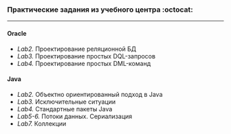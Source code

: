 ### Практические задания из учебного центра :octocat:
----------------------------------------------------------------

#### Oracle

  - _Lab2._ Проектирование реляционной БД
  - _Lab3._ Проектирование простых DQL-запросов 
  - _Lab4._ Проектирование простых DML-команд 
  
#### Java

  - _Lab2._ Объектно ориентированный подход в Java
  - _Lab3._ Исключительные ситуации
  - _Lab4._ Стандартные пакеты Java
  - _Lab5-6._ Потоки данных. Сериализация
  - _Lab7._ Коллекции
